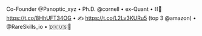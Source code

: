 Co-Founder @Panoptic_xyz • Ph.D. @cornell • ex-Quant • ⛓🌲 https://t.co/8HhUFT34OG • ✍ https://t.co/L2Lv3KURu5 (top 3 @amazon) •  @RareSkills_io • 🇩🇰🇺🇸🐇